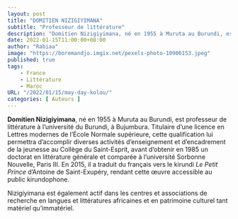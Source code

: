 ```yaml
---
layout: post 
title: "DOMITIEN NIZIGIYIMANA"
subtitle: "Professeur de littérature"
description: "Domitien Nizigiyimana, né en 1955 à Muruta au Burundi, est professeur de littérature à l’université du Burundi, à Bujumbura. Titulaire d’une licence en Lettres modernes de l’École Normale supérieure, cette qualification lui permettra d’accomplir diverses activités d’enseignement et d’encadrement de la jeunesse au Collège du Saint-Esprit,"
date: 2022-01-15T11:00:00+08:00
author: "Rabiaa"
image: "https://boremandjo.imgix.net/pexels-photo-10906153.jpeg"
published: true
tags:
    - France 
    - Littérature
    - Maroc
URL: "/2022/01/15/may-day-kolou/"
categories: [ Auteurs ]
---
```


**Domitien Nizigiyimana**, né en 1955 à Muruta au Burundi, est professeur de littérature à l’université du Burundi, à Bujumbura. Titulaire d’une licence en Lettres modernes de l’École Normale supérieure, cette qualification lui permettra d’accomplir diverses activités d’enseignement et d’encadrement de la jeunesse au Collège du Saint-Esprit, avant d’obtenir en 1985 un doctorat en littérature générale et comparée à l’université Sorbonne Nouvelle, Paris III. En 2015, il a traduit du français vers le kirundi *Le Petit Prince* d’Antoine de Saint-Exupéry, rendant cette œuvre accessible au public kirundophone. 

Nizigiyimana est également actif dans les centres et associations de recherche en langues et littératures africaines et en patrimoine culturel tant matériel qu’immatériel.


<!-- ![Rabiaa](https://boremandjo.imgix.net/Domitien%20Nizigiyimana.PNG) -->
